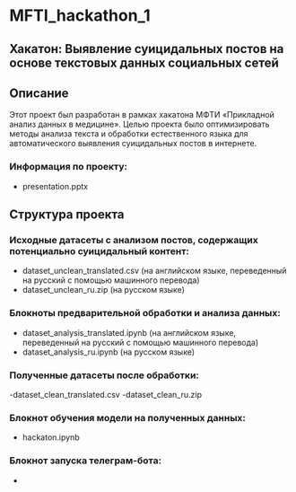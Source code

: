 # MFTI_hackathon_1
## Хакатон: Выявление суицидальных постов на основе текстовых данных социальных сетей
## Описание
Этот проект был разработан в рамках хакатона МФТИ «Прикладной анализ данных в медицине». Целью проекта было оптимизировать методы анализа текста и обработки естественного языка для автоматического выявления суицидальных постов в интернете.

### Информация по проекту:
- presentation.pptx

## Структура проекта
### Исходные датасеты с анализом постов, содержащих потенциально суицидальный контент:
- dataset_unclean_translated.csv (на английском языке, переведенный на русский с помощью машинного перевода)
- dataset_unclean_ru.zip (на русском языке)

### Блокноты предварительной обработки и анализа данных:
- dataset_analysis_translated.ipynb (на английском языке, переведенный на русский с помощью машинного перевода)
- dataset_analysis_ru.ipynb (на русском языке)

### Полученные датасеты после обработки:
-dataset_clean_translated.csv
-dataset_clean_ru.zip

### Блокнот обучения модели на полученных данных:
- hackaton.ipynb

### Блокнот запуска телеграм-бота:
- 


